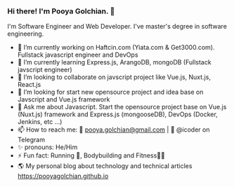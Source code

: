 ### Hi there! I'm Pooya Golchian. 👋
I'm Software Engineer and  Web Developer. I've master's degree in software engineering.
- 🔭  I’m currently working on Haftcin.com (Yiata.com & Get3000.com). Fullstack javascript engineer and DevOps
- 🌱  I’m currently learning Express.js, ArangoDB, mongoDB (Fullstack javscript engineer)
- 👯  I’m looking to collaborate on javscript project like Vue.js, Nuxt.js, React.js 
- 🤔  I’m looking for start new opensource project and idea base on Javscript and Vue.js framework
- 💬  Ask me about Javascript. Start the opensource project base on Vue.js (Nuxt.js) framework and Express.js (mongooseDB), DevOps (Docker, Jenkins, etc ...)
- 📫  How to reach me: 📨 pooya.golchian@gmail.com | 💬 @icoder on Telegram 
- ✨  pronouns: He/Him
- ⚡   Fun fact: Running 🏃‍, Bodybuilding and Fitness💪🏻
- 🌎  My personal blog about technology and technical articles https://pooyagolchian.github.io 


